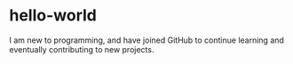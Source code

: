 # hello-world

I am new to programming, and have joined GitHub to continue learning
and eventually contributing to new projects.

